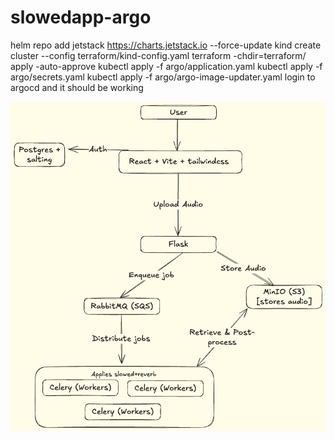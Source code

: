 # slowedapp-argo
helm repo add jetstack https://charts.jetstack.io --force-update
kind create cluster --config terraform/kind-config.yaml 
terraform -chdir=terraform/ apply -auto-approve
kubectl apply -f argo/application.yaml
kubectl apply -f argo/secrets.yaml
kubectl apply -f argo/argo-image-updater.yaml
login to argocd and it should be working

![Diagram](diagram.png)

